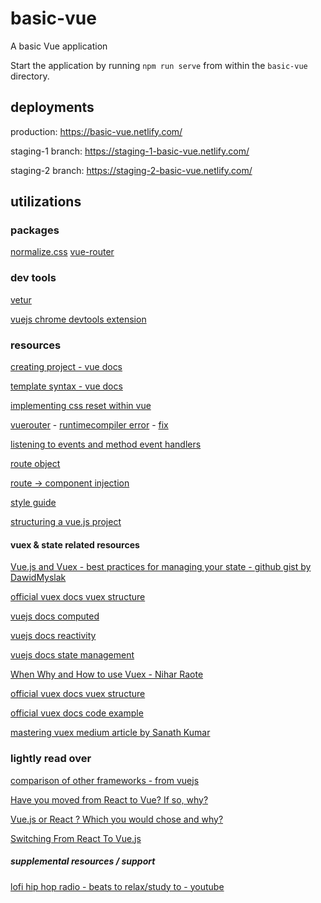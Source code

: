 # basic-vue

A basic Vue application

Start the application by running `npm run serve` from within the `basic-vue` directory.

## deployments

production: https://basic-vue.netlify.com/

staging-1 branch: https://staging-1-basic-vue.netlify.com/

staging-2 branch: https://staging-2-basic-vue.netlify.com/

## utilizations

### packages

[normalize.css](https://github.com/necolas/normalize.css)
[vue-router](https://github.com/vuejs/vue-router)

### dev tools

[vetur](https://marketplace.visualstudio.com/items?itemName=octref.vetur)

[vuejs chrome devtools extension](https://chrome.google.com/webstore/detail/vuejs-devtools/nhdogjmejiglipccpnnnanhbledajbpd/related)

### resources

[creating project - vue docs](https://cli.vuejs.org/guide/creating-a-project.html)

[template syntax - vue docs](https://vuejs.org/v2/guide/syntax.html)

[implementing css reset within vue](https://www.educative.io/courses/learn-vuejs-from-scratch/YQW33n6DD0K)

[vuerouter](https://router.vuejs.org/guide/#html) - [runtimecompiler error](https://github.com/vuejs/vue-cli/issues/2754) - [fix](https://cli.vuejs.org/config/#runtimecompiler)

[listening to events and method event handlers](https://vuejs.org/v2/guide/events.html#Method-Event-Handlers)

[route object](https://router.vuejs.org/api/#the-route-object)

[route -> component injection](https://router.vuejs.org/api/#component-injected-properties)

[style guide](https://vuejs.org/v2/style-guide/)

[structuring a vue.js project](https://itnext.io/how-to-structure-a-vue-js-project-29e4ddc1aeeb)

#### vuex & state related resources

[Vue.js and Vuex - best practices for managing your state - github gist by DawidMyslak](https://gist.github.com/DawidMyslak/2b046cca5959427e8fb5c1da45ef7748)

[official vuex docs vuex structure](https://vuex.vuejs.org/guide/state.html)

[vuejs docs computed](https://vuejs.org/v2/guide/computed.html)

[vuejs docs reactivity](https://vuejs.org/v2/guide/reactivity.html)

[vuejs docs state management](https://vuejs.org/v2/guide/state-management.html)

[When Why and How to use Vuex - Nihar Raote](https://dev.to/napoleon039/when-why-and-how-to-use-vuex-9fl)

[official vuex docs vuex structure](https://vuex.vuejs.org/guide/structure.html)

[official vuex docs code example](https://github.com/vuejs/vuex/tree/dev/examples/chat)

[mastering vuex medium article by Sanath Kumar](https://medium.com/dailyjs/mastering-vuex-zero-to-hero-e0ca1f421d45)

### lightly read over

[comparison of other frameworks - from vuejs](https://vuejs.org/v2/guide/comparison.html)

[Have you moved from React to Vue? If so, why?](https://www.reddit.com/r/javascript/comments/5fi07s/have_you_moved_from_react_to_vue_if_so_why/)

[Vue.js or React ? Which you would chose and why?](https://www.reddit.com/r/javascript/comments/8o781t/vuejs_or_react_which_you_would_chose_and_why/)

[Switching From React To Vue.js](https://vuejsdevelopers.com/2017/05/28/switch-from-react-to-vue-js/)

##### supplemental resources / support

[lofi hip hop radio - beats to relax/study to - youtube](https://www.youtube.com/watch?v=5qap5aO4i9A)
